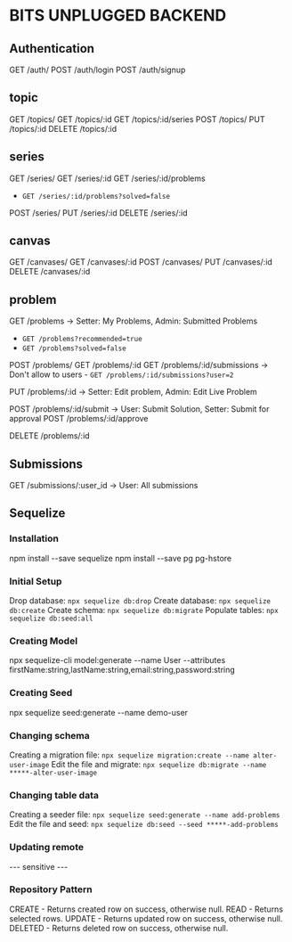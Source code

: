 # BITS UNPLUGGED BACKEND

## Authentication

GET /auth/
POST /auth/login
POST /auth/signup

## topic

GET /topics/
GET /topics/:id
GET /topics/:id/series
POST /topics/
PUT /topics/:id
DELETE /topics/:id

## series

GET /series/
GET /series/:id
GET /series/:id/problems

- `GET /series/:id/problems?solved=false`

POST /series/
PUT /series/:id
DELETE /series/:id

## canvas

GET /canvases/
GET /canvases/:id
POST /canvases/
PUT /canvases/:id
DELETE /canvases/:id

## problem

GET /problems -> Setter: My Problems, Admin: Submitted Problems

- `GET /problems?recommended=true`
- `GET /problems?solved=false`

POST /problems/
GET /problems/:id
GET /problems/:id/submissions -> Don't allow to users - `GET /problems/:id/submissions?user=2`

PUT /problems/:id -> Setter: Edit problem, Admin: Edit Live Problem

POST /problems/:id/submit -> User: Submit Solution, Setter: Submit for approval
POST /problems/:id/approve

DELETE /problems/:id

## Submissions

GET /submissions/:user_id -> User: All submissions

<!-- GET /submissions/my_stats/:problemId
GET /submissions/all_stats/:problemId
****
POST /submissions/submit/:problemId
POST /submissions/rate_me/:problemId
GET /submissions/unsolved -->

## Sequelize

### Installation

npm install --save sequelize
npm install --save pg pg-hstore

### Initial Setup

Drop database: `npx sequelize db:drop`
Create database: `npx sequelize db:create`
Create schema: `npx sequelize db:migrate`
Populate tables: `npx sequelize db:seed:all`

### Creating Model

npx sequelize-cli model:generate --name User --attributes firstName:string,lastName:string,email:string,password:string

### Creating Seed

npx sequelize seed:generate --name demo-user

### Changing schema

Creating a migration file: `npx sequelize migration:create --name alter-user-image`
Edit the file and migrate: `npx sequelize db:migrate --name *****-alter-user-image`

### Changing table data

Creating a seeder file: `npx sequelize seed:generate --name add-problems`
Edit the file and seed: `npx sequelize db:seed --seed *****-add-problems`

### Updating remote

--- sensitive ---

### Repository Pattern

CREATE - Returns created row on success, otherwise null.
READ - Returns selected rows.
UPDATE - Returns updated row on success, otherwise null.
DELETED - Returns deleted row on success, otherwise null.
